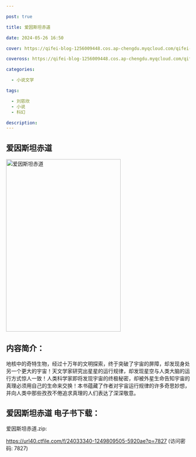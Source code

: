 ```yaml
---

post: true

title: 爱因斯坦赤道

date: 2024-05-26 16:50

cover: https://qifei-blog-1256009448.cos.ap-chengdu.myqcloud.com/qifei-blog/663ddd930ea9cb14039d34e4.jpg

coveross: https://qifei-blog-1256009448.cos.ap-chengdu.myqcloud.com/qifei-blog/663ddd930ea9cb14039d34e4.jpg

categories:

  - 小说文学

tags:

  - 刘慈欣
  - 小说
  - 科幻

description:
---
```


## 爱因斯坦赤道
<img alt="爱因斯坦赤道 " class="aligncenter loaded" data-was-processed="true" decoding="async" fetchpriority="high" height="471" src="https://qifei-blog-1256009448.cos.ap-chengdu.myqcloud.com/qifei-blog/663ddd930ea9cb14039d34e4.jpg" style="cursor: zoom-in;" width="314"/>

## 内容简介：

地核中的奇特生物，经过十万年的文明探索，终于突破了宇宙的屏障，却发现身处另一个更大的宇宙！天文学家研究出星星的运行规律，却发现星空与人类大脑的运行方式惊人一致！人类科学家即将发现宇宙的终极秘密，却被外星生命告知宇宙的真理必须用自己的生命来交换！本书蕴藏了作者对宇宙运行规律的许多奇思妙想，并向人类中那些孜孜不倦追求真理的人们表达了深深敬意。

## 爱因斯坦赤道 电子书下载：
爱因斯坦赤道.zip: 

https://url40.ctfile.com/f/24033340-1249809505-5920ae?p=7827 (访问密码: 7827)
